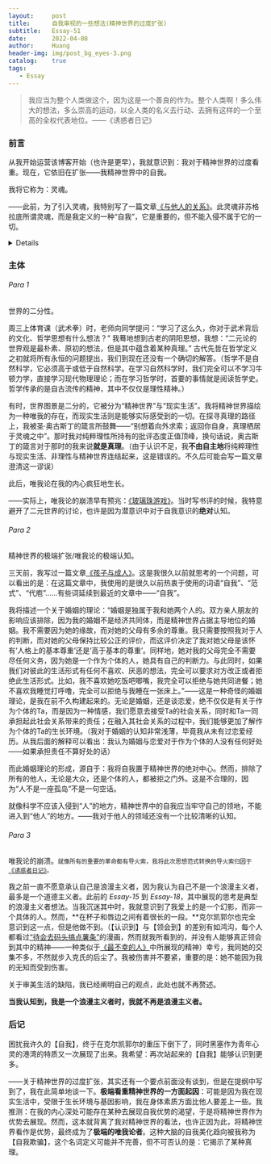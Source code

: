 ```yaml
---
layout:     post
title:      自我审视的一些想法(精神世界的过度扩张)
subtitle:   Essay-51
date:       2022-04-08
author:     Huang
header-img: img/post_bg_eyes-3.png
catalog:    true
tags:
   - Essay
---
```


> 我应当为整个人类做这个，因为这是一个善良的作为。整个人类啊！多么伟大的想法，多么崇高的运动，以全人类的名义去行动、去拥有这样的一个至高的全权代表地位。——《诱惑者日记》

### 前言

从我开始运营该博客开始（也许是更早），我就意识到：我对于精神世界的过度看重。现在，它依旧在扩张——我精神世界中的自我。

我将它称为：灵魂。

——此前，为了引入灵魂，我特别写了一篇文章[《与他人的关系》](https://xn--29s704loyd.com/2022/03/16/Essay-48/)。此灵魂非苏格拉底所谓灵魂，而是我定义的一种“自我”，它是重要的，但不能入侵不属于它的一切。

<details>关于柏拉图和苏格拉底，在我的笔下他们的思想是一致的。毕竟苏格拉底没有写书，我也不是此方面的专家。</details>

### 主体

###### Para 1

世界的二分性。

周三上体育课（武术拳）时，老师向同学提问：“学习了这么久，你对于武术背后的文化、哲学思想有什么想法？” 我蓦地想到古老的阴阳思想，我想：“二元论的世界观是最朴素、原初的想法，但是其中蕴含着某种真理。” 古代先哲在哲学定义之初就将所有永恒的问题提出，我们到现在还没有一个确切的解答。（哲学不是自然科学，它必须高于或低于自然科学。在学习自然科学时，我们完全可以不学习牛顿力学，直接学习现代物理理论；而在学习哲学时，首要的事情就是阅读哲学史。哲学传承的是自古流传的精神，其中不仅仅是理性精神。）

有时，世界图景是二分的，它被分为“精神世界”与“现实生活”。我将精神世界描绘为一种唯我的存在，而现实生活则是能够实际感受到的一切。在探寻真理的路径上，我被圣·奥古斯丁的箴言所鼓舞——“别想着向外求索；返回你自身，真理栖居于灵魂之中”。那时我对纯粹理性所持有的批评态度正值顶峰，换句话说，奥古斯丁的箴言对于那时的我来说**就是真理**。（由于认识不足，我**不由自主地**将纯粹理性与现实生活、非理性与精神世界连结起来，这是错误的。不久后可能会写一篇文章澄清这一谬误）

此后，唯我论在我的内心疯狂地生长。

——实际上，唯我论的崩溃早有预兆：[《玻璃珠游戏》](https://xn--29s704loyd.com/2022/01/01/The-Glass-Bead-Game/)。当时写书评的时候，我特意避开了二元世界的讨论，也许是因为潜意识中对于自我意识的**绝对**认知。

###### Para 2

精神世界的极端扩张/唯我论的极端认知。

三天前，我写过一篇文章[《孩子与成人》](https://xn--29s704loyd.com/2022/04/05/Essay-50/)。这是我很久以前就思考的一个问题，可以看出的是：在这篇文章中，我使用的是很久以前热衷于使用的词语“自我”、“范式”、“代庖”……有些词延续到最近的文章中——“自我”。

我将描述一个关于婚姻的理论：“婚姻是独属于我和她两个人的。双方亲人朋友的影响应该排除，因为我的婚姻不是经济共同体，而是精神世界占据主导地位的婚姻。我不需要因为她的缘故，而对她的父母有多余的尊重。我只需要按照我对于人的判断，而对她的父母保持比较公正的评价，而这评价决定了我对她父母是该怀有‘人格上的基本尊重’还是‘高于基本的尊重’。同样地，她对我的父母完全不需要尽任何义务，因为她是一个作为个体的人，她具有自己的判断力。与此同时，如果我们对彼此的生活形式有任何不喜欢、厌恶的想法，完全可以要求对方改正或者拒绝此生活形式。比如，我不喜欢她吃饭吧唧嘴，我完全可以拒绝与她共同进餐；她不喜欢我睡觉打呼噜，完全可以拒绝与我睡在一张床上。”——这是一种奇怪的婚姻理论，是我在前不久构建起来的。无论是婚姻，还是谈恋爱，绝不仅仅是有关于作为个体的Ta，而是因为一种情感，我们愿意去接受Ta的社会关系，同时和Ta一同承担起此社会关系带来的责任；在融入其社会关系的过程中，我们能够更加了解作为个体的Ta的生长环境。（我对于婚姻的认知非常浅薄，毕竟我从未有过恋爱经历。从我后面的解释可以看出：我认为婚姻与恋爱对于作为个体的人没有任何好处——如果承担责任不算好处的话）

而此婚姻理论的形成，源自于：我将自我置于精神世界的绝对中心。然而，排除了所有的他人，无论是大众，还是个体的人，都被拒之门外。这是不合理的，因为“人不是一座孤岛”不是一句空话。

就像科学不应该入侵到“人”的地方，精神世界中的自我应当牢守自己的领地，不能进入到“他人”的地方。——我对于他人的领域还没有一个比较清晰的认知。

###### Para 3

唯我论的崩溃。<small>就像所有的重要的革命都有导火索，我将此次思想范式转换的导火索归因于<a href="https://xn--29s704loyd.com/2022/04/03/Diary-of-a-Seducer/">《诱惑者日记》</a>。</small>

我之前一直不愿意承认自己是浪漫主义者，因为我认为自己不是一个浪漫主义者，最多是一个道德主义者。此前的 *Essay-15* 到 *Essay-18*，其中展现的思考是典型的浪漫主义者想法。当我沉迷其中时，我就意识到了我爱上的是一个幻影，而非一个具体的人。然而，**在杯子和唇边之间有着很长的一段。**克尔凯郭尔也完全意识到这一点，但是他做不到。（【认识到】与【领会到】的差别有如鸿沟，每个人都看过[“待会去码头搞点薯条”](https://xn--29s704loyd.com/2021/05/23/What-is-life/#%E5%BE%85%E4%BC%9A%E5%8E%BB%E7%A0%81%E5%A4%B4%E6%90%9E%E7%82%B9%E8%96%AF%E6%9D%A1)的漫画，然而就我所看到的，并没有人能够真正领会到其中的精神——一种类似于[《最不幸的人》](https://xn--29s704loyd.com/2022/03/28/Essay-49/)中所展现的精神）幸亏，我同她的交集不多，不然就步入克氏的后尘了。我被伤害并不要紧，重要的是：她不能因为我的无知而受到伤害。

关于审美生活的缺陷，我已经阐明自己的观点，此处也就不再赘述。

**当我认知到，我是一个浪漫主义者时，我就不再是浪漫主义者。**

### 后记

困扰我许久的【自我】，终于在克尔凯郭尔的重压下倒下了，同时黑塞作为青年心灵的港湾的特质又一次展现了出来。我希望：再次站起来的【自我】能够认识到更多。

——关于精神世界的过度扩张，其实还有一个要点前面没有谈到，但是在提纲中写到了，我在此简单地谈一下。**极端看重精神世界的一方面起因**：可能是因为我在现实生活中，受限于生长环境与基因影响，我在身体素质方面比他人要差上一些。我推测：在我的内心深处可能存在某种去展现自我优势的渴望，于是将精神世界作为优势去展现。然而，这本就背离了我对精神世界的看法，也许正因为此，将精神世界看作是优势，最终成为了**极端的唯我论者**。这种大脑的自我美化趋向被我称为【自我欺骗】，这个名词定义可能并不完善，但不可否认的是：它揭示了某种真理。

